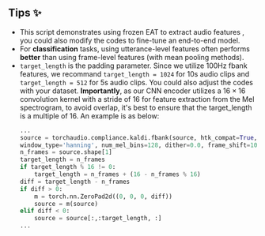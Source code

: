 ## Tips :sparkles:
- This script demonstrates using frozen EAT to extract audio features , you could also modify the codes to fine-tune an end-to-end model. 
- For **classification** tasks, using utterance-level features often performs **better** than using frame-level features (with mean pooling methods). 
- `target_length` is the padding parameter. Since we utilize 100Hz fbank features, we recommand `target_length = 1024` for 10s audio clips and `target_length = 512` for 5s audio clips. You could also adjust the codes with your dataset. **Importantly**, as our CNN encoder utilizes a $16×16$ convolution kernel with a stride of 16 for feature extraction from the Mel spectrogram, to avoid overlap, it's best to ensure that the target_length is a multiple of 16. An example is as below:  
    ```py
    ...
    source = torchaudio.compliance.kaldi.fbank(source, htk_compat=True, sample_frequency=16000, use_energy=False,
    window_type='hanning', num_mel_bins=128, dither=0.0, frame_shift=10).unsqueeze(dim=0)
    n_frames = source.shape[1]
    target_length = n_frames
    if target_length % 16 != 0:
        target_length = n_frames + (16 - n_frames % 16)
    diff = target_length - n_frames
    if diff > 0:
        m = torch.nn.ZeroPad2d((0, 0, 0, diff)) 
        source = m(source)
    elif diff < 0:
        source = source[:,:target_length, :]
    ...
    ```